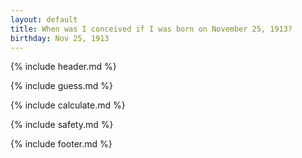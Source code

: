 ```yaml
---
layout: default
title: When was I conceived if I was born on November 25, 1913?
birthday: Nov 25, 1913
---
```


{% include header.md %}

{% include guess.md %}

{% include calculate.md %}

{% include safety.md %}

{% include footer.md %}



